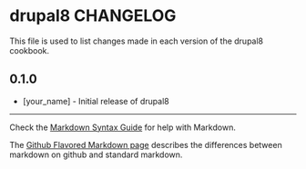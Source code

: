drupal8 CHANGELOG
=================

This file is used to list changes made in each version of the drupal8 cookbook.

0.1.0
-----
- [your_name] - Initial release of drupal8

- - -
Check the [Markdown Syntax Guide](http://daringfireball.net/projects/markdown/syntax) for help with Markdown.

The [Github Flavored Markdown page](http://github.github.com/github-flavored-markdown/) describes the differences between markdown on github and standard markdown.
